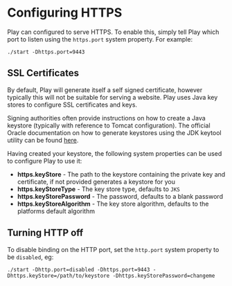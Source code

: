 # Configuring HTTPS

Play can configured to serve HTTPS.  To enable this, simply tell Play which port to listen using the `https.port` system property.  For example:

    ./start -Dhttps.port=9443

## SSL Certificates

By default, Play will generate itself a self signed certificate, however typically this will not be suitable for serving a website.  Play uses Java key stores to configure SSL certificates and keys.

Signing authorities often provide instructions on how to create a Java keystore (typically with reference to Tomcat configuration).  The official Oracle documentation on how to generate keystores using the JDK keytool utility can be found [here](http://docs.oracle.com/javase/7/docs/technotes/tools/solaris/keytool.html).

Having created your keystore, the following system properties can be used to configure Play to use it:

* **https.keyStore** - The path to the keystore containing the private key and certificate, if not provided generates a keystore for you
* **https.keyStoreType** - The key store type, defaults to `JKS`
* **https.keyStorePassword** - The password, defaults to a blank password
* **https.keyStoreAlgorithm** - The key store algorithm, defaults to the platforms default algorithm

## Turning HTTP off

To disable binding on the HTTP port, set the `http.port` system property to be `disabled`, eg:

    ./start -Dhttp.port=disabled -Dhttps.port=9443 -Dhttps.keyStore=/path/to/keystore -Dhttps.keyStorePassword=changeme
